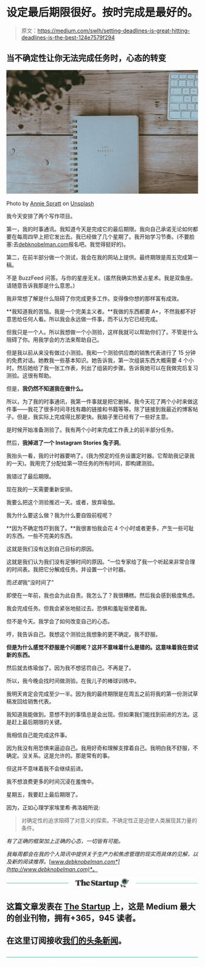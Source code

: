 # 设定最后期限很好。按时完成是最好的。

> 原文：<https://medium.com/swlh/setting-deadlines-is-great-hitting-deadlines-is-the-best-124e7579f294>

## 当不确定性让你无法完成任务时，心态的转变

![](img/bc3a54fa9126067422188137e17c6954.png)

Photo by [Annie Spratt](https://unsplash.com/photos/Y-8VPGLW86A?utm_source=unsplash&utm_medium=referral&utm_content=creditCopyText) on [Unsplash](https://unsplash.com/search/photos/flatlay-plant?utm_source=unsplash&utm_medium=referral&utm_content=creditCopyText)

我今天安排了两个写作项目。

第一，我的时事通讯。我知道今天是完成它的最后期限。我向自己承诺无论如何都要在每周四早上把它发出去。我已经做了几个星期了。我开始学习节奏。(不要脸塞:去[debknobelman.com](http://www.debknobelman.com/)报名吧。我觉得挺好的)。

第二，在前半部分做一个测试，我会在我的网站上提供。最终期限是周五完成第一稿。

不是 BuzzFeed 问答。与你的星座无关。(虽然我确实热爱占星术。我是双鱼座。请随意告诉我那是什么意思。)

我非常想了解是什么阻碍了你完成更多工作。变得像你想的那样富有成效。

**我知道我的苦恼。我是一个完美主义者。**我做的东西都要 A+，不然我都不好意思给任何人看。所以我会永远做一件事，而不认为它已经完成。

但我只是一个人。所以我想做一个小测验，这样我就可以帮助你们了。不管是什么阻碍了你。用我学会的方法来帮助自己。

但是我以前从来没有做过小测验。我和一个测验供应商的销售代表进行了 15 分钟的免费对话。她教我一些基本知识。她告诉我，第一次组装东西大概需要 4 个小时。然后她给了我一张工作表，列出了组装的步骤。告诉我她可以在我做完后复习测验。这很有帮助。

但是，**我仍然不知道我在做什么。**

所以，为了我的时事通讯，我第一件事就是把它删掉。我今天花了两个小时来做这件事——我花了很多时间寻找有趣的链接和书籍等等。除了链接到我最近的博客帖子。但是，我实际上完成得比那更快。我脑子里已经有了一些好主意。

是时候开始准备测验了。我有两个小时来完成工作表上的前半部分任务。

然后，**我掉进了一个 Instagram Stories 兔子洞**。

我抬头一看，我的计时器要响了。(我为预定的任务设置定时器。它帮助我记录我的一天)。我用完了分配给第一项任务的所有时间，即构建测验。

我错过了最后期限。

现在我的一天需要重新安排。

我要么把这个测验推迟一天。或者，放弃瑜伽。

我为什么要这么做？我为什么要自毁前程呢？

**因为不确定性吓到我了。**我很害怕我会花 4 个小时或者更多，产生一些可耻的东西。一些不完美的东西。

这就是我们没有达到自己目标的原因。

这就是我们认为我们没有足够时间的原因。“一位专家给了我一个听起来非常合理的时间表。我把它分解成任务。并设置一个计时器。

而*还是*我“没时间了”

即使在一年前，我也会为此自责。我怎么了？我很糟糕。然后我会感到极度焦虑。

我会完成任务。但我会紧张地挺过去。恐惧和羞耻驱使着我。

但不是今天。我学会了如何改变自己的心态。

哼，我告诉自己。我想这个测验比我想象的更不确定。我不舒服。

**但是为什么感觉不舒服是个问题呢？这并不意味着什么是错的。这意味着我在尝试新的东西。**

然后就去练瑜伽了。因为我不想惩罚自己。不再是了。

所以，我今晚会找时间做测验。在我儿子的棒球训练中。

我明天肯定会完成至少一半。因为我的最终期限是在周五之前将我的第一份测试草稿发回给销售代表。

我知道我能做到。意想不到的事情总是会出现。但如果我们能找到前进的方法。这是赶上最后期限的关键。

我相信自己能完成这件事。

因为我没有用恐惧来逼迫自己。我用好奇和理解支撑着自己。我明白我不舒服，不确定。没关系。这是允许的。那是常有的事。

但这并不意味着我不会继续前进。

我不想浪费更多的时间沉浸在羞愧中。

星期五，我要赶上最后期限了。

因为，正如心理学家埃里希·弗洛姆所说:

> 对确定性的追求阻碍了对意义的探索。不确定性正是迫使人类展现其力量的条件。

*有了正确的框架加上正确的心态，一切皆有可能。*

*我每周都会在我的个人简讯中提供关于生产力和焦虑管理的现实而具体的见解，以及新的阅读推荐。*[*www.debknobelman.com*](http://www.debknobelman.com)*。*

[![](img/308a8d84fb9b2fab43d66c117fcc4bb4.png)](https://medium.com/swlh)

## 这篇文章发表在 [The Startup](https://medium.com/swlh) 上，这是 Medium 最大的创业刊物，拥有+365，945 读者。

## 在这里订阅接收[我们的头条新闻](http://growthsupply.com/the-startup-newsletter/)。

[![](img/b0164736ea17a63403e660de5dedf91a.png)](https://medium.com/swlh)